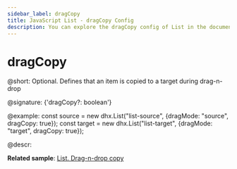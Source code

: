 ```yaml
---
sidebar_label: dragCopy
title: JavaScript List - dragCopy Config 
description: You can explore the dragCopy config of List in the documentation of the DHTMLX JavaScript UI library. Browse developer guides and API reference, try out code examples and live demos, and download a free 30-day evaluation version of DHTMLX Suite.
---
```


# dragCopy

@short: Optional. Defines that an item is copied to a target during drag-n-drop

@signature: {'dragCopy?: boolean'}

@example:
const source = new dhx.List("list-source", {dragMode: "source", dragCopy: true});
const target = new dhx.List("list-target", {dragMode: "target", dragCopy: true});

@descr:

**Related sample**: [List. Drag-n-drop copy](https://snippet.dhtmlx.com/b0dikxzp)
